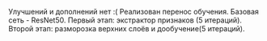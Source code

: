 Улучшений и дополнений нет :(
Реализован перенос обучения. Базовая сеть - ResNet50.
Первый этап: экстрактор признаков (5 итераций).
Второй этап: разморозка верхних слоёв и дообучение(5 итераций).
